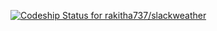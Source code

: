 [ ![Codeship Status for rakitha737/slackweather](https://app.codeship.com/projects/c7126b60-d1da-0136-ed1b-1e4445379dda/status?branch=master)](https://app.codeship.com/projects/316248)
